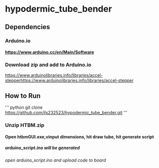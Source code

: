 # hypodermic_tube_bender
## Dependencies
### Arduino.io
#### https://www.arduino.cc/en/Main/Software
### Download zip and add to Arduino.io
https://www.arduinolibraries.info/libraries/accel-stepperhttps://www.arduinolibraries.info/libraries/accel-stepper
## How to Run
''' python
git clone https://github.com/jls232523/hypodermic_tube_bender.git
'''
### Unzip HTBM.zip
#### Open htbmGUI.exe,vinput dimensions, hit draw tube, hit generate script
##### arduino_script.ino will be generated
###### open arduino_script.ino and upload code to board
